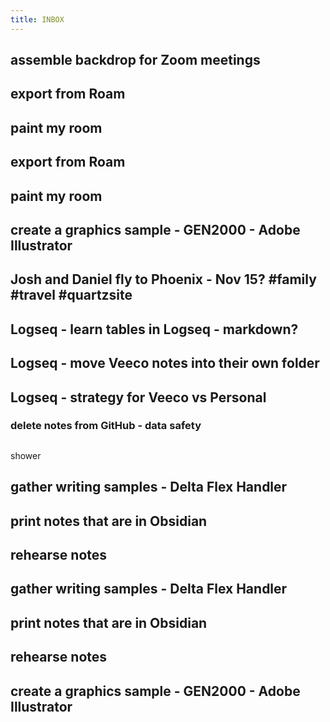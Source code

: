 ```yaml
---
title: INBOX
---
```


## assemble backdrop for Zoom meetings
## export from Roam
## paint my room
## export from Roam
## paint my room
## create a graphics sample - GEN2000 - Adobe Illustrator
## Josh and Daniel fly to Phoenix - Nov 15? #family #travel #quartzsite
## Logseq - learn tables in Logseq - markdown?
## Logseq - move Veeco notes into their own folder
## Logseq - strategy for Veeco vs Personal
### delete notes from GitHub - data safety
##
##
##
##
shower
## gather writing samples - Delta Flex Handler
## print notes that are in Obsidian
## rehearse notes
## gather writing samples - Delta Flex Handler
## print notes that are in Obsidian
## rehearse notes
## create a graphics sample - GEN2000 - Adobe Illustrator
##
